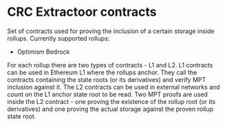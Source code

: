 # CRC Extractoor contracts
Set of contracts used for proving the inclusion of a certain storage inside rollups. Currently supported rollups:
- Optimism Bedrock

For each rollup there are two types of contracts - L1 and L2. L1 contracts can be used in Ethereum L1 where the rollups anchor. They call the contracts containing the state roots (or its derivatives) and verify MPT inclusion against it. The L2 contracts can be used in external networks and count on the L1 anchor state root to be read. Two MPT proofs are used inside the L2 contract - one proving the existence of the rollup root (or its derivatives) and one proving the actual storage against the proven rollup state root.